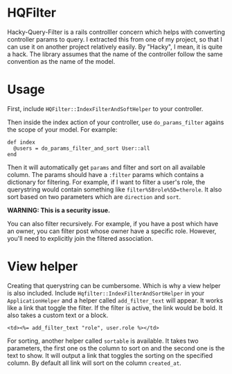 # HQFilter

Hacky-Query-Filter is a rails controlller concern which helps with converting controller params to query.
I extracted this from one of my project, so that I can use it on another project relatively easily.
By "Hacky", I mean, it is quite a hack. The library assumes that the name of the controller follow
the same convention as the name of the model.

# Usage

First, include `HQFilter::IndexFilterAndSoftHelper` to your controller.

Then inside the index action of your controller, use `do_params_filter` agains the scope of your model.
For example:

```
def index
  @users = do_params_filter_and_sort User::all
end
```

Then it will automatically get `params` and filter and sort on all available column. The params should have
a `:filter` params which contains a dictionary for filtering. For example, if I want to filter a user's
role, the querystring would contain something like `filter%5Brole%5D=therole`. It also sort based on
two parameters which are `direction` and `sort`.

**WARNING: This is a security issue.**

You can also filter recursively. For example, if you have a post which have an owner, you can filter
post whose owner have a specific role. However, you'll need to explicitly join the filtered association.

# View helper

Creating that querystring can be cumbersome. Which is why a view helper is also included.
Include `Hqfilter::IndexFilterAndSortHelper` in your `ApplicationHelper` and a helper called `add_filter_text`
will appear. It works like a link that toggle the filter. If the filter is active, the link would be
bold. It also takes a custom text or a block.

```
<td><%= add_filter_text "role", user.role %></td>
```

For sorting, another helper called `sortable` is available. It takes two parameters, the first one
os the column to sort on and the second one is the text to show. It will output a link that
toggles the sorting on the specified column. By default all link will sort on the column `created_at`.
